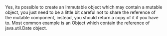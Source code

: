 Yes, its possible to create an Immutable object which may contain a
mutable object, you just need to be a little bit careful not to share
the reference of the mutable component, instead, you should return a
copy of it if you have to. Most common example is an Object which
contain the reference of java.util.Date object.